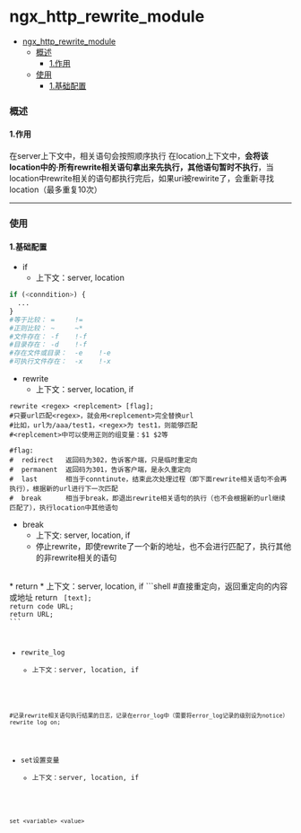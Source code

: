 # ngx_http_rewrite_module

<!-- @import "[TOC]" {cmd="toc" depthFrom=1 depthTo=6 orderedList=false} -->
<!-- code_chunk_output -->

- [ngx_http_rewrite_module](#ngx_http_rewrite_module)
    - [概述](#概述)
      - [1.作用](#1作用)
    - [使用](#使用)
      - [1.基础配置](#1基础配置)

<!-- /code_chunk_output -->

### 概述

#### 1.作用
在server上下文中，相关语句会按照顺序执行
在location上下文中，**会将该location中的·所有rewrite相关语句拿出来先执行，其他语句暂时不执行**，当location中rewrite相关的语句都执行完后，如果uri被rewirite了，会重新寻找location（最多重复10次）

***

### 使用

#### 1.基础配置

* if
  * 上下文：server, location
```python
if (<conndition>) {
  ...
}
#等于比较： =     !=
#正则比较： ~     ~*
#文件存在： -f    !-f
#目录存在： -d    !-f
#存在文件或目录：  -e    !-e
#可执行文件存在：  -x    !-x
```

* rewrite
  * 上下文：server, location, if
```shell
rewrite <regex> <replcement> [flag];
#只要url匹配<regex>，就会用<replcement>完全替换url
#比如，url为/aaa/test1，<regex>为 test1，则能够匹配
#<replcement>中可以使用正则的组变量：$1 $2等

#flag:
#  redirect   返回码为302，告诉客户端，只是临时重定向
#  permanent  返回码为301，告诉客户端，是永久重定向
#  last       相当于conntinute，结束此次处理过程（即下面rewrite相关语句不会再执行），根据新的url进行下一次匹配
#  break      相当于break，即退出rewrite相关语句的执行（也不会根据新的url继续匹配了），执行location中其他语句
```

* break
  * 上下文: server, location, if
  * 停止rewrite，即使rewrite了一个新的地址，也不会进行匹配了，执行其他的非rewrite相关的语句
</br>
* return
  * 上下文：server, location, if
```shell
#直接重定向，返回重定向的内容或地址
return <code> [text];
return code URL;
return URL;
```

* rewrite_log
  * 上下文：server, location, if
```shell
#记录rewrite相关语句执行结果的日志，记录在error_log中（需要将error_log记录的级别设为notice）
rewrite_log on;
```

* set设置变量
  * 上下文：server, location, if
```shell
set <variable> <value>
```
